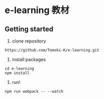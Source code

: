 # e-learning 教材

## Getting started
1. clone repository
```
https://github.com/Tomoki-K/e-learning.git
```

1. install packages
```
cd e-learning
npm install
```

1. run!
```
npm run webpack -- --watch
```
